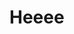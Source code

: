 <!DOCKTYPE html>
<html>
  <head>
    <title>
      Helo blabla
    </title>
  </head>
<body>
  <h1> Heeee </h1> 
</body>
</html>
